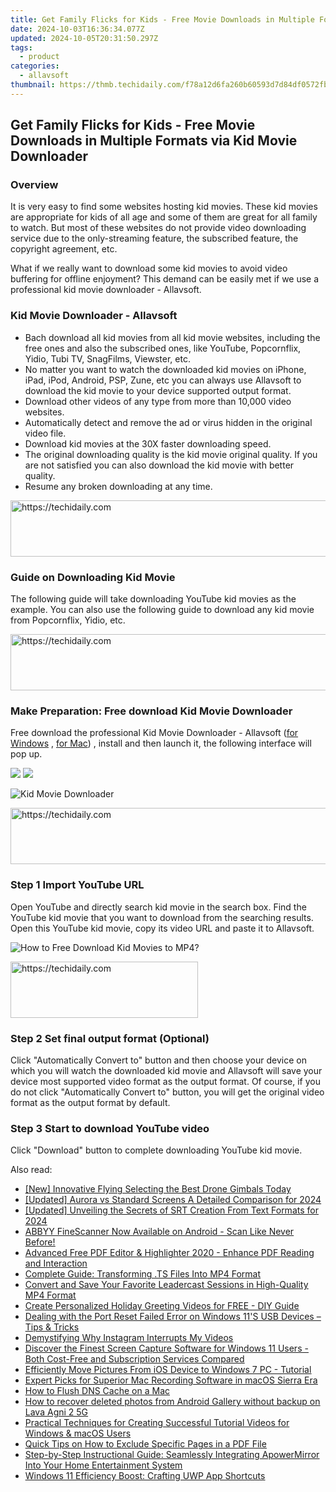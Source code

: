 ```yaml
---
title: Get Family Flicks for Kids - Free Movie Downloads in Multiple Formats via Kid Movie Downloader
date: 2024-10-03T16:36:34.077Z
updated: 2024-10-05T20:31:50.297Z
tags:
  - product
categories:
  - allavsoft
thumbnail: https://thmb.techidaily.com/f78a12d6fa260b60593d7d84df0572fbc03e543ca8c86ab396fe09af56299ebf.jpg
---
```


## Get Family Flicks for Kids - Free Movie Downloads in Multiple Formats via Kid Movie Downloader

### Overview

It is very easy to find some websites hosting kid movies. These kid movies are appropriate for kids of all age and some of them are great for all family to watch. But most of these websites do not provide video downloading service due to the only-streaming feature, the subscribed feature, the copyright agreement, etc.

What if we really want to download some kid movies to avoid video buffering for offline enjoyment? This demand can be easily met if we use a professional kid movie downloader - Allavsoft.

### Kid Movie Downloader - Allavsoft

* Bach download all kid movies from all kid movie websites, including the free ones and also the subscribed ones, like YouTube, Popcornflix, Yidio, Tubi TV, SnagFilms, Viewster, etc.
* No matter you want to watch the downloaded kid movies on iPhone, iPad, iPod, Android, PSP, Zune, etc you can always use Allavsoft to download the kid movie to your device supported output format.
* Download other videos of any type from more than 10,000 video websites.
* Automatically detect and remove the ad or virus hidden in the original video file.
* Download kid movies at the 30X faster downloading speed.
* The original downloading quality is the kid movie original quality. If you are not satisfied you can also download the kid movie with better quality.
* Resume any broken downloading at any time.

<!-- affiliate ads begin -->
<a href="https://appsumo.8odi.net/c/5597632/2111968/7443" target="_top" id="2111968">
  <img src="//a.impactradius-go.com/display-ad/7443-2111968" border="0" alt="https://techidaily.com" width="728" height="90"/>
</a>
<img height="0" width="0" src="https://appsumo.8odi.net/i/5597632/2111968/7443" style="position:absolute;visibility:hidden;" border="0" />
<!-- affiliate ads end -->

### Guide on Downloading Kid Movie

The following guide will take downloading YouTube kid movies as the example. You can also use the following guide to download any kid movie from Popcornflix, Yidio, etc.

<!-- affiliate ads begin -->
<a href="https://appsumo.8odi.net/c/5597632/2123736/7443" target="_top" id="2123736">
  <img src="//a.impactradius-go.com/display-ad/7443-2123736" border="0" alt="https://techidaily.com" width="728" height="90"/>
</a>
<img height="0" width="0" src="https://appsumo.8odi.net/i/5597632/2123736/7443" style="position:absolute;visibility:hidden;" border="0" />
<!-- affiliate ads end -->

### Make Preparation: Free download Kid Movie Downloader

Free download the professional Kid Movie Downloader - Allavsoft ([for Windows](https://tools.techidaily.com/allavsoft/products/) , [for Mac](https://tools.techidaily.com/allavsoft/products/)) , install and then launch it, the following interface will pop up.

[![](https://www.allavsoft.com/how-to/../images/how-to/free-download-win.jpg)](https://tools.techidaily.com/allavsoft/products/) [![](https://www.allavsoft.com/how-to/../images/how-to/free-download-mac.jpg)](https://tools.techidaily.com/allavsoft/products/)

![Kid Movie Downloader](https://www.allavsoft.com/how-to/../images/allavsoft/screen-shot-600.jpg)

<!-- affiliate ads begin -->
<a href="https://appsumo.8odi.net/c/5597632/2100537/7443" target="_top" id="2100537">
  <img src="//a.impactradius-go.com/display-ad/7443-2100537" border="0" alt="https://techidaily.com" width="728" height="90"/>
</a>
<img height="0" width="0" src="https://appsumo.8odi.net/i/5597632/2100537/7443" style="position:absolute;visibility:hidden;" border="0" />
<!-- affiliate ads end -->

### Step 1 Import YouTube URL

Open YouTube and directly search kid movie in the search box. Find the YouTube kid movie that you want to download from the searching results. Open this YouTube kid movie, copy its video URL and paste it to Allavsoft.

![How to Free Download Kid Movies to MP4?](https://www.allavsoft.com/how-to/../images/how-to/download-rtmp-video/download-rtmp-video.jpg)

<!-- affiliate ads begin -->
<a href="https://laganoo.pxf.io/c/5597632/1657395/16446" target="_top" id="1657395">
  <img src="//a.impactradius-go.com/display-ad/16446-1657395" border="0" alt="https://techidaily.com" width="300" height="90"/>
</a>
<img height="0" width="0" src="https://laganoo.pxf.io/i/5597632/1657395/16446" style="position:absolute;visibility:hidden;" border="0" />
<!-- affiliate ads end -->

### Step 2 Set final output format (Optional)

Click "Automatically Convert to" button and then choose your device on which you will watch the downloaded kid movie and Allavsoft will save your device most supported video format as the output format. Of course, if you do not click "Automatically Convert to" button, you will get the original video format as the output format by default.

### Step 3 Start to download YouTube video

Click "Download" button to complete downloading YouTube kid movie.

<ins class="adsbygoogle"
     style="display:block"
     data-ad-format="autorelaxed"
     data-ad-client="ca-pub-7571918770474297"
     data-ad-slot="1223367746"></ins>

<ins class="adsbygoogle"
     style="display:block"
     data-ad-client="ca-pub-7571918770474297"
     data-ad-slot="8358498916"
     data-ad-format="auto"
     data-full-width-responsive="true"></ins>

<span class="atpl-alsoreadstyle">Also read:</span>
<div><ul>
<li><a href="https://some-knowledge.techidaily.com/new-innovative-flying-selecting-the-best-drone-gimbals-today/"><u>[New] Innovative Flying Selecting the Best Drone Gimbals Today</u></a></li>
<li><a href="https://article-files.techidaily.com/updated-aurora-vs-standard-screens-a-detailed-comparison-for-2024/"><u>[Updated] Aurora vs Standard Screens A Detailed Comparison for 2024</u></a></li>
<li><a href="https://fox-access.techidaily.com/updated-unveiling-the-secrets-of-srt-creation-from-text-formats-for-2024/"><u>[Updated] Unveiling the Secrets of SRT Creation From Text Formats for 2024</u></a></li>
<li><a href="https://solve-latest.techidaily.com/abbyy-finescanner-now-available-on-android-scan-like-never-before/"><u>ABBYY FineScanner Now Available on Android - Scan Like Never Before!</u></a></li>
<li><a href="https://win-advanced.techidaily.com/advanced-free-pdf-editor-and-highlighter-2020-enhance-pdf-reading-and-interaction/"><u>Advanced Free PDF Editor & Highlighter 2020 - Enhance PDF Reading and Interaction</u></a></li>
<li><a href="https://win-advanced.techidaily.com/complete-guide-transforming-ts-files-into-mp4-format/"><u>Complete Guide: Transforming .TS Files Into MP4 Format</u></a></li>
<li><a href="https://win-great.techidaily.com/convert-and-save-your-favorite-leadercast-sessions-in-high-quality-mp4-format/"><u>Convert and Save Your Favorite Leadercast Sessions in High-Quality MP4 Format</u></a></li>
<li><a href="https://win-advanced.techidaily.com/create-personalized-holiday-greeting-videos-for-free-diy-guide/"><u>Create Personalized Holiday Greeting Videos for FREE - DIY Guide</u></a></li>
<li><a href="https://win-howtos.techidaily.com/dealing-with-the-port-reset-failed-error-on-windows-11s-usb-devices-tips-and-tricks/"><u>Dealing with the Port Reset Failed Error on Windows 11'S USB Devices – Tips & Tricks</u></a></li>
<li><a href="https://extra-hints.techidaily.com/demystifying-why-instagram-interrupts-my-videos/"><u>Demystifying Why Instagram Interrupts My Videos</u></a></li>
<li><a href="https://win-advanced.techidaily.com/discover-the-finest-screen-capture-software-for-windows-11-users-both-cost-free-and-subscription-services-compared/"><u>Discover the Finest Screen Capture Software for Windows 11 Users - Both Cost-Free and Subscription Services Compared</u></a></li>
<li><a href="https://win-advanced.techidaily.com/efficiently-move-pictures-from-ios-device-to-windows-7-pc-tutorial/"><u>Efficiently Move Pictures From iOS Device to Windows 7 PC - Tutorial</u></a></li>
<li><a href="https://win-advanced.techidaily.com/expert-picks-for-superior-mac-recording-software-in-macos-sierra-era/"><u>Expert Picks for Superior Mac Recording Software in macOS Sierra Era</u></a></li>
<li><a href="https://techtrends.techidaily.com/how-to-flush-dns-cache-on-a-mac/"><u>How to Flush DNS Cache on a Mac</u></a></li>
<li><a href="https://blog-min.techidaily.com/how-to-recover-deleted-photos-from-android-gallery-without-backup-on-lava-agni-2-5g-by-stellar-photo-recovery-android-mobile-photo-recover/"><u>How to recover deleted photos from Android Gallery without backup on Lava Agni 2 5G</u></a></li>
<li><a href="https://win-advanced.techidaily.com/practical-techniques-for-creating-successful-tutorial-videos-for-windows-and-macos-users/"><u>Practical Techniques for Creating Successful Tutorial Videos for Windows & macOS Users</u></a></li>
<li><a href="https://win-advanced.techidaily.com/quick-tips-on-how-to-exclude-specific-pages-in-a-pdf-file/"><u>Quick Tips on How to Exclude Specific Pages in a PDF File</u></a></li>
<li><a href="https://win-advanced.techidaily.com/step-by-step-instructional-guide-seamlessly-integrating-apowermirror-into-your-home-entertainment-system/"><u>Step-by-Step Instructional Guide: Seamlessly Integrating ApowerMirror Into Your Home Entertainment System</u></a></li>
<li><a href="https://win11-tips.techidaily.com/windows-11-efficiency-boost-crafting-uwp-app-shortcuts/"><u>Windows 11 Efficiency Boost: Crafting UWP App Shortcuts</u></a></li>
</ul></div>


